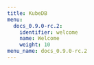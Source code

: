 ```yaml
---
title: KubeDB
menu:
  docs_0.9.0-rc.2:
    identifier: welcome
    name: Welcome
    weight: 10
menu_name: docs_0.9.0-rc.2
---
```

